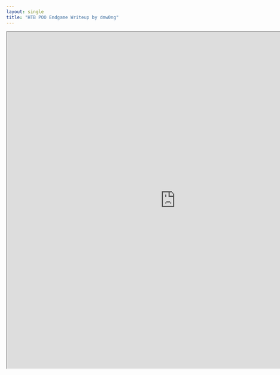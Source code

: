 ```yaml
---
layout: single
title: "HTB POO Endgame Writeup by dmw0ng"
---
```


<iframe height="900" src="https://drive.google.com/viewerng/viewer?embedded=true&amp;url=https://birdsarentrealctf.dev/content/dmw0ng/poo/Hack_the_Box_-_P.O.O.pdf" width="900"></iframe>
